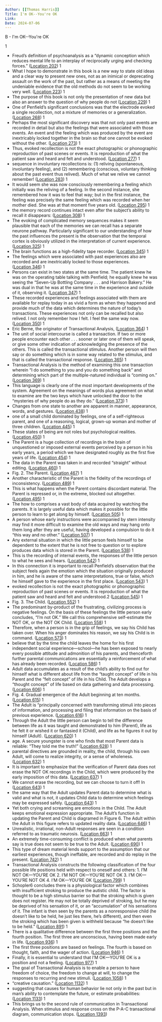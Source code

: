 ```yaml
---
Author: [[Thomas Harris]]
Title: I'm OK--You're OK
Link: 
Date: 2024-07-06
---
```

B - I'm OK--You're OK

1
- Freud’s definition of psychoanalysis as a “dynamic conception which reduces mental life to an interplay of reciprocally urging and checking forces.” ([Location 202](https://readwise.io/to_kindle?action=open&asin=B0054KY9QW&location=202))
1
- What I hope to demonstrate in this book is a new way to state old ideas and a clear way to present new ones, not as an inimical or deprecating assault on the work of the past, but rather as a means of meeting the undeniable evidence that the old methods do not seem to be working very well. ([Location 223](https://readwise.io/to_kindle?action=open&asin=B0054KY9QW&location=223))
1
- The purpose of this book is not only the presentation of new data but also an answer to the question of why people do not ([Location 229](https://readwise.io/to_kindle?action=open&asin=B0054KY9QW&location=229))
1
- One of Penfield’s significant conclusions was that the electrode evoked a single recollection, not a mixture of memories or a generalization. ([Location 268](https://readwise.io/to_kindle?action=open&asin=B0054KY9QW&location=268))
1
- Perhaps the most significant discovery was that not only past events are recorded in detail but also the feelings that were associated with those events. An event and the feeling which was produced by the event are inextricably locked together in the brain so that one cannot be evoked without the other. ([Location 273](https://readwise.io/to_kindle?action=open&asin=B0054KY9QW&location=273))
1
- Thus, evoked recollection is not the exact photographic or phonographic reproduction of past scenes or events. It is reproduction of what the patient saw and heard and felt and understood. ([Location 277](https://readwise.io/to_kindle?action=open&asin=B0054KY9QW&location=277))
1
- sequence in involuntary recollections is: (1) reliving (spontaneous, involuntary feeling), and (2) remembering (conscious, voluntary thinking about the past event thus relived). Much of what we relive we cannot remember! ([Location 283](https://readwise.io/to_kindle?action=open&asin=B0054KY9QW&location=283))
1
- It would seem she was now consciously remembering a feeling which initially was the reliving of a feeling. In the second instance, she remembered how it was to feel that way; but in the first instance, the feeling was precisely the same feeling which was recorded when her mother died. She was at that moment five years old. ([Location 295](https://readwise.io/to_kindle?action=open&asin=B0054KY9QW&location=295))
1
- the memory record continues intact even after the subject’s ability to recall it disappears: ([Location 308](https://readwise.io/to_kindle?action=open&asin=B0054KY9QW&location=308))
1
- The evoking of complicated memory sequences makes it seem plausible that each of the memories we can recall has a separate neurone pathway. Particularly significant to our understanding of how the past influences the present is the observation that the temporal cortex is obviously utilized in the interpretation of current experience. ([Location 325](https://readwise.io/to_kindle?action=open&asin=B0054KY9QW&location=325))
1
- The brain functions as a high-fidelity tape recorder. ([Location 345](https://readwise.io/to_kindle?action=open&asin=B0054KY9QW&location=345))
1
- The feelings which were associated with past experiences also are recorded and are inextricably locked to those experiences. ([Location 346](https://readwise.io/to_kindle?action=open&asin=B0054KY9QW&location=346))
1
- Persons can exist in two states at the same time. The patient knew he was on the operating table talking with Penfield; he equally knew he was seeing the “Seven-Up Bottling Company . . . and Harrison Bakery.” He was dual in that he was at the same time in the experience and outside of it, observing it. ([Location 347](https://readwise.io/to_kindle?action=open&asin=B0054KY9QW&location=347))
1
- These recorded experiences and feelings associated with them are available for replay today in as vivid a form as when they happened and provide much of the data which determines the nature of today’s transactions. These experiences not only can be recalled but also relived. I not only remember how I felt. I feel the same way now. ([Location 350](https://readwise.io/to_kindle?action=open&asin=B0054KY9QW&location=350))
1
- Eric Berne, the originator of Transactional Analysis, ([Location 364](https://readwise.io/to_kindle?action=open&asin=B0054KY9QW&location=364))
1
- The unit of social intercourse is called a transaction. If two or more people encounter each other . . . sooner or later one of them will speak, or give some other indication of acknowledging the presence of the others. This is called the transactional stimulus. Another person will then say or do something which is in some way related to the stimulus, and that is called the transactional response. ([Location 365](https://readwise.io/to_kindle?action=open&asin=B0054KY9QW&location=365))
1
- Transactional Analysis is the method of examining this one transaction wherein “I do something to you and you do something back” and determining which part of the multiple-natured individual is “coming on.” ([Location 369](https://readwise.io/to_kindle?action=open&asin=B0054KY9QW&location=369))
1
- This language is clearly one of the most important developments of the system. Agreement on the meanings of words plus agreement on what to examine are the two keys which have unlocked the door to the “mysteries of why people do as they do.” ([Location 373](https://readwise.io/to_kindle?action=open&asin=B0054KY9QW&location=373))
1
- Changes from one state to another are apparent in manner, appearance, words, and gestures. ([Location 438](https://readwise.io/to_kindle?action=open&asin=B0054KY9QW&location=438))
1
- one of a small child dominated by feelings, one of a self-righteous parent, and one of a reasoning, logical, grown-up woman and mother of three children. ([Location 445](https://readwise.io/to_kindle?action=open&asin=B0054KY9QW&location=445))
1
- These states of being are not roles but psychological realities. ([Location 450](https://readwise.io/to_kindle?action=open&asin=B0054KY9QW&location=450))
1
- The Parent is a huge collection of recordings in the brain of unquestioned or imposed external events perceived by a person in his early years, a period which we have designated roughly as the first five years of life. ([Location 454](https://readwise.io/to_kindle?action=open&asin=B0054KY9QW&location=454))
1
- The data in the Parent was taken in and recorded “straight” without editing. ([Location 460](https://readwise.io/to_kindle?action=open&asin=B0054KY9QW&location=460))
1
- Fig. 2. The Parent. ([Location 467](https://readwise.io/to_kindle?action=open&asin=B0054KY9QW&location=467))
1
- Another characteristic of the Parent is the fidelity of the recordings of inconsistency. ([Location 489](https://readwise.io/to_kindle?action=open&asin=B0054KY9QW&location=489))
1
- This is what happens when the Parent contains discordant material. The Parent is repressed or, in the extreme, blocked out altogether. ([Location 495](https://readwise.io/to_kindle?action=open&asin=B0054KY9QW&location=495))
1
- The how to comprises a vast body of data acquired by watching the parents. It is largely useful data which makes it possible for the little person to learn to get along by himself. ([Location 505](https://readwise.io/to_kindle?action=open&asin=B0054KY9QW&location=505))
1
- A person whose early instructions were accompanied by stern intensity may find it more difficult to examine the old ways and may hang onto them long after they are useful, having developed a compulsion to do it “this way and no other.” ([Location 507](https://readwise.io/to_kindle?action=open&asin=B0054KY9QW&location=507))
1
- Any external situation in which the little person feels himself to be dependent to the extent that he is not free to question or to explore produces data which is stored in the Parent. ([Location 538](https://readwise.io/to_kindle?action=open&asin=B0054KY9QW&location=538))
1
- This is the recording of internal events, the responses of the little person to what he sees and hears. ([Location 542](https://readwise.io/to_kindle?action=open&asin=B0054KY9QW&location=542))
1
- In this connection it is important to recall Penfield’s observation that the subject feels again the emotion which the situation originally produced in him, and he is aware of the same interpretations, true or false, which he himself gave to the experience in the first place. ([Location 543](https://readwise.io/to_kindle?action=open&asin=B0054KY9QW&location=543))
1
- evoked recollection is not the exact photographic or phonographic reproduction of past scenes or events. It is reproduction of what the patient saw and heard and felt and understood.2 ([Location 545](https://readwise.io/to_kindle?action=open&asin=B0054KY9QW&location=545))
1
- Fig. 3. The Child. ([Location 552](https://readwise.io/to_kindle?action=open&asin=B0054KY9QW&location=552))
1
- The predominant by-product of the frustrating, civilizing process is negative feelings. On the basis of these feelings the little person early concludes, “I’m not OK.” We call this comprehensive self-estimate the NOT OK, or the NOT OK Child. ([Location 558](https://readwise.io/to_kindle?action=open&asin=B0054KY9QW&location=558))
1
- Therefore, when a person is in the grip of feelings, we say his Child has taken over. When his anger dominates his reason, we say his Child is in command. ([Location 573](https://readwise.io/to_kindle?action=open&asin=B0054KY9QW&location=573))
1
- believe that by the time the child leaves the home for his first independent social experience—school—he has been exposed to nearly every possible attitude and admonition of his parents, and thenceforth further parental communications are essentially a reinforcement of what has already been recorded. ([Location 586](https://readwise.io/to_kindle?action=open&asin=B0054KY9QW&location=586))
1
- Adult data accumulates as a result of the child’s ability to find out for himself what is different about life from the “taught concept” of life in his Parent and the “felt concept” of life in his Child. The Adult develops a “thought concept” of life based on data gathering and data processing. ([Location 606](https://readwise.io/to_kindle?action=open&asin=B0054KY9QW&location=606))
1
- Fig. 4. Gradual emergence of the Adult beginning at ten months. ([Location 615](https://readwise.io/to_kindle?action=open&asin=B0054KY9QW&location=615))
1
- The Adult is “principally concerned with transforming stimuli into pieces of information, and processing and filing that information on the basis of previous experience. ([Location 616](https://readwise.io/to_kindle?action=open&asin=B0054KY9QW&location=616))
1
- Through the Adult the little person can begin to tell the difference between life as it was taught and demonstrated to him (Parent), life as he felt it or wished it or fantasied it (Child), and life as he figures it out by himself (Adult). ([Location 620](https://readwise.io/to_kindle?action=open&asin=B0054KY9QW&location=620))
1
- age. A secure youngster is one who finds that most Parent data is reliable: “They told me the truth!” ([Location 628](https://readwise.io/to_kindle?action=open&asin=B0054KY9QW&location=628))
1
- parental directives are grounded in reality, the child, through his own Adult, will come to realize integrity, or a sense of wholeness. ([Location 632](https://readwise.io/to_kindle?action=open&asin=B0054KY9QW&location=632))
1
- It is important to emphasize that the verification of Parent data does not erase the NOT OK recordings in the Child, which were produced by the early imposition of this data. ([Location 637](https://readwise.io/to_kindle?action=open&asin=B0054KY9QW&location=637))
1
- We cannot erase the recording, but we can choose to turn it off! In ([Location 643](https://readwise.io/to_kindle?action=open&asin=B0054KY9QW&location=643))
1
- the same way that the Adult updates Parent data to determine what is valid and what is not, it updates Child data to determine which feelings may be expressed safely. ([Location 643](https://readwise.io/to_kindle?action=open&asin=B0054KY9QW&location=643))
1
- Yet both crying and screaming are emotions in the Child. The Adult keeps emotional expression appropriate. The Adult’s function in updating the Parent and Child is diagramed in Figure 6. The Adult within the Adult in this figure refers to updated reality data. ([Location 646](https://readwise.io/to_kindle?action=open&asin=B0054KY9QW&location=646))
1
- Unrealistic, irrational, non-Adult responses are seen in a condition referred to as traumatic neurosis. ([Location 663](https://readwise.io/to_kindle?action=open&asin=B0054KY9QW&location=663))
1
- An extremely time-consuming conflict is produced when what parents say is true does not seem to be true to the Adult. ([Location 690](https://readwise.io/to_kindle?action=open&asin=B0054KY9QW&location=690))
1
- This type of dream material lends support to the assumption that our earliest experiences, though ineffable, are recorded and do replay in the present. ([Location 742](https://readwise.io/to_kindle?action=open&asin=B0054KY9QW&location=742))
1
- Transactional Analysis constructs the following classification of the four possible life positions held with respect to oneself and others: 1. I’M NOT OK—YOU’RE OK 2. I’M NOT OK—YOU’RE NOT OK 3. I’M OK—YOU’RE NOT OK 4. I’M OK—YOU’RE OK ([Location 799](https://readwise.io/to_kindle?action=open&asin=B0054KY9QW&location=799))
1
- Schopler6 concludes there is a physiological factor which combines with insufficient stroking to produce the autistic child. The factor is thought to be a high stimulus barrier so that the stroking which is given does not register. He may not be totally deprived of stroking, but he may be deprived of his sensation of it, or an “accumulation” of his sensations of it. The infant is then seen by the parents as a nonresponsive child (he doesn’t like to be held, he just lies there, he’s different), and then even the stroking which has been given is withheld because “he doesn’t like to be held.” ([Location 891](https://readwise.io/to_kindle?action=open&asin=B0054KY9QW&location=891))
1
- There is a qualitative difference between the first three positions and the fourth position. The first three are unconscious, having been made early in life. ([Location 936](https://readwise.io/to_kindle?action=open&asin=B0054KY9QW&location=936))
1
- The first three positions are based on feelings. The fourth is based on thought, faith, and the wager of action. ([Location 946](https://readwise.io/to_kindle?action=open&asin=B0054KY9QW&location=946))
1
- Finally, it is essential to understand that I’M OK—YOU’RE OK is a position and not a feeling. ([Location 977](https://readwise.io/to_kindle?action=open&asin=B0054KY9QW&location=977))
1
- The goal of Transactional Analysis is to enable a person to have freedom of choice, the freedom to change at will, to change the responses to recurring and new stimuli. ([Location 1058](https://readwise.io/to_kindle?action=open&asin=B0054KY9QW&location=1058))
1
- “creative causation.” ([Location 1132](https://readwise.io/to_kindle?action=open&asin=B0054KY9QW&location=1132))
1
- suggesting that causes for human behavior lie not only in the past but in man’s ability to contemplate the future, or estimate probabilities: ([Location 1133](https://readwise.io/to_kindle?action=open&asin=B0054KY9QW&location=1133))
1
- This brings us to the second rule of communication in Transactional Analysis. When stimulus and response cross on the P-A-C transactional diagram, communication stops. ([Location 1393](https://readwise.io/to_kindle?action=open&asin=B0054KY9QW&location=1393))
